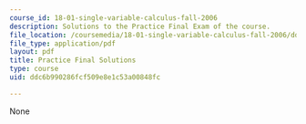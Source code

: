 ```yaml
---
course_id: 18-01-single-variable-calculus-fall-2006
description: Solutions to the Practice Final Exam of the course.
file_location: /coursemedia/18-01-single-variable-calculus-fall-2006/ddc6b990286fcf509e8e1c53a00848fc_prfinalsol.pdf
file_type: application/pdf
layout: pdf
title: Practice Final Solutions
type: course
uid: ddc6b990286fcf509e8e1c53a00848fc

---
```

None